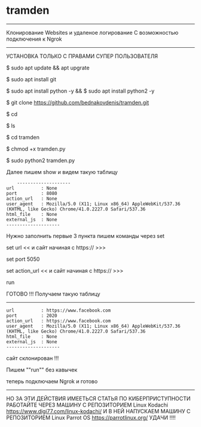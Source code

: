 # tramden
***************************************
Клонирование Websites  и удаленое логирование 
С возможностью подключения к Ngrok
***************************************
УСТАНОВКА ТОЛЬКО С ПРАВАМИ СУПEР ПОЛЬЗОВАТЕЛЯ

$ sudo apt update && apt upgrate

$ sudo apt install git

$ sudo apt install python -y  && $ sudo apt install python2 -y

$ git clone https://github.com/bednakovdenis/tramden.git

$ cd

$ ls

$ cd tramden

$ chmod +x tramden.py 

$ sudo python2 tramden.py 

Далее пишем show и видем такую таблицу

		--------------------
	url          : None 
	port         : 8080 
	action_url   : None 
	user_agent   : Mozilla/5.0 (X11; Linux x86_64) AppleWebKit/537.36 (KHTML, like Gecko) Chrome/41.0.2227.0 Safari/537.36 
	html_file    : None 
	external_js  : None 
	--------------------

	
Нужно заполнить первые 3 пункта 
пишем команды через set

set url << и сайт начиная с https:// >>>

set port 5050

set action_url   << и сайт начиная с https:// >>>

run


ГОТОВО !!!
 Получаем такую таблицу 
 
 
 --------------------
	url          : https://www.facebook.com 
	port         : 2020 
	action_url   : https://www.facebook.com 
	user_agent   : Mozilla/5.0 (X11; Linux x86_64) AppleWebKit/537.36 (KHTML, like Gecko) Chrome/41.0.2227.0 Safari/537.36 
	html_file    : None 
	external_js  : None 
	--------------------
	

сайт склонирован !!! 

Пишем ""run"" без кавычек
	
теперь подключаем Ngrok и готово 
*********************************************************

НО ЗА ЭТИ ДЕЙСТВИЯ ИМЕЕТЬСЯ СТАТЬЯ ПО КИБЕРПРИСТУПНОСТИ 
РАБОТАЙТЕ ЧЕРЕЗ МАШИНУ С РЕПОЗИТОРИЕМ Linux Kodachi https://www.digi77.com/linux-kodachi/
И В НЕЙ НАПУСКАЕМ МАШИНУ С РЕПОЗИТОРИЕМ Linux Parrot OS https://parrotlinux.org/
УДАЧИ !!!!
